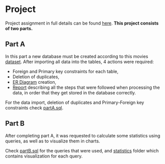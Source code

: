 # Project

Project assignment in full details can be found [here](assignment-report/project-assignment.pdf).
**This project consists of two parts.**

## Part A

In this part a new database must be created according to this movies [dataset](https://drive.google.com/file/d/176rM0053_QqeTlTuFgtcq4mm-gyiZlha/view). After importing all data into the tables, 4 actions were required:

- Foreign and Primary key constraints for each table,
- Deletion of duplicates,
- [ER Diagram](partA/ER-Diagram/ERD.png) creation,
- [Report](https://github.com/nevwalkalone/PSQL-Projects/blob/main/Final-Project/assignment-report/project-report.pdf) describing all the steps that were followed when processing the data, in order that they get stored in the database correctly.

For the data import, deletion of duplicates and Primary-Foreign key constraints check [partA.sql](https://github.com/nevwalkalone/PSQL-Projects/blob/main/Final-Project/partA/src/partA.sql).

## Part B

After completing part A, it was requested to calculate some statistics using queries, as well as to visualize them in charts.

Check [partB.sql](https://github.com/nevwalkalone/PSQL-Projects/blob/main/Final-Project/partB/src/partB.sql) for the queries that were used, and [statistics](https://github.com/nevwalkalone/PSQL-Projects/tree/main/Final-Project/partB/statistics) folder which contains visualization for each query.
